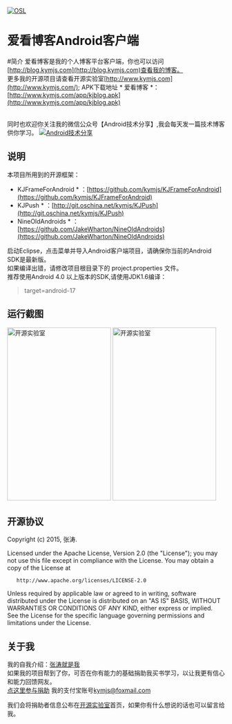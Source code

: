 
 [![OSL](http://www.kymjs.com/image/logo_s.png)](http://www.kymjs.com/)<br>
# 爱看博客Android客户端

#简介 
爱看博客是我的个人博客平台客户端，你也可以访问[http://blog.kymjs.com](http://blog.kymjs.com)查看我的博客。<br>
更多我的开源项目请查看开源实验室[http://www.kymjs.com](http://www.kymjs.com/);
APK下载地址 * 爱看博客 *：[http://www.kymjs.com/app/kjblog.apk](http://www.kymjs.com/app/kjblog.apk)<br><br>

同时也欢迎你关注我的微信公众号【Android技术分享】,我会每天发一篇技术博客供你学习。
[![Android技术分享](http://blog.kymjs.com/images/qrcode.jpg)](http://blog.kymjs.com/)<br>

## 说明
本项目所用到的开源框架：<br>
* KJFrameForAndroid * ：[https://github.com/kymjs/KJFrameForAndroid](https://github.com/kymjs/KJFrameForAndroid)<br>
* KJPush * ：[http://git.oschina.net/kymjs/KJPush](http://git.oschina.net/kymjs/KJPush)<br>
* NineOldAndroids * ：[https://github.com/JakeWharton/NineOldAndroids](https://github.com/JakeWharton/NineOldAndroids)<br>

启动Eclipse，点击菜单并导入Android客户端项目，请确保你当前的Android SDK是最新版。<br>
如果编译出错，请修改项目根目录下的 project.properties 文件。<br>
推荐使用Android 4.0 以上版本的SDK,请使用JDK1.6编译：

> target=android-17

## 运行截图
<a href="http://www.kymjs.com/"><img src="http://www.kymjs.com/image/kjblog/screenshot1.png" height="400" width="240" alt="开源实验室"/></a>
<a href="http://www.kymjs.com/"><img src="http://www.kymjs.com/image/kjblog/screenshot2.png" height="400" width="240" alt="开源实验室"/></a>

## 开源协议
  Copyright (c) 2015, 张涛.
 
  Licensed under the Apache License, Version 2.0 (the "License");
  you may not use this file except in compliance with the License.
  You may obtain a copy of the License at
  
       http://www.apache.org/licenses/LICENSE-2.0
	   
  Unless required by applicable law or agreed to in writing, software
  distributed under the License is distributed on an "AS IS" BASIS,
  WITHOUT WARRANTIES OR CONDITIONS OF ANY KIND, either express or implied.
  See the License for the specific language governing permissions and
  limitations under the License.

## 关于我
我的自我介绍：[张涛就是我](http://blog.kymjs.com/about)<br>
如果我的项目帮到了你，可否在你有能力的基础捐助我买书学习，以让我更有信心和能力回馈网友。<br>
[点这里参与捐助](https://shenghuo.alipay.com/send/payment/fill.htm) 我的支付宝账号[kymjs@foxmail.com](https://shenghuo.alipay.com/send/payment/fill.htm)<br>

我们会将捐助者信息公布在[开源实验室](http://www.kymjs.com)首页，如果你有什么想说的话也可以留言给我。